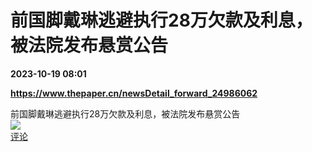 # 前国脚戴琳逃避执行28万欠款及利息，被法院发布悬赏公告

**2023-10-19 08:01**

**https://www.thepaper.cn/newsDetail_forward_24986062**

前国脚戴琳逃避执行28万欠款及利息，被法院发布悬赏公告  
![](https://img3.chouti.com/CHOUTI_231019_76042D01CB534B869EEDF3CD0C38456F.png)  
[评论](https://m.chouti.com/link/40337593)